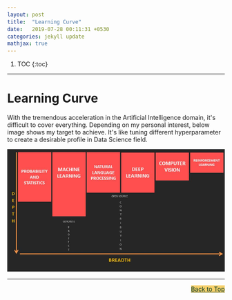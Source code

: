 ```yaml
---
layout: post
title:  "Learning Curve"
date:   2019-07-28 00:11:31 +0530
categories: jekyll update
mathjax: true
---
```


1. TOC
{:toc}
---

# Learning Curve

With the tremendous acceleration in the Artificial Intelligence domain, it's difficult to cover everything. Depending on my personal interest, below image shows my target to achieve. It's like tuning different hyperparameter to create a desirable profile in Data Science field. 

![image](/assets/images/ML_DL_LEARNING_CURVE.jpg)

----

<a href="#Top" style="color:#023628;background-color: #f7d06a;float: right;">Back to Top</a>

